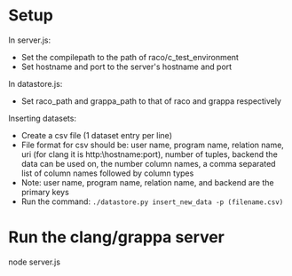 # Setup
In server.js:
* Set the compilepath to the path of raco/c_test\_environment
* Set hostname and port to the server's hostname and port

In datastore.js:
* Set raco_path and grappa\_path to that of raco and grappa respectively

Inserting datasets:
* Create a csv file (1 dataset entry per line)
* File format for csv should be: user name, program name, relation name, uri (for clang it is http:\\hostname:port), number of tuples, backend the data can be used on, the number column names, a comma separated list of column names followed by column types
* Note: user name, program name, relation name, and backend are the primary keys
* Run the command:
```./datastore.py insert_new_data -p (filename.csv) ```

# Run the clang/grappa server
node server.js
